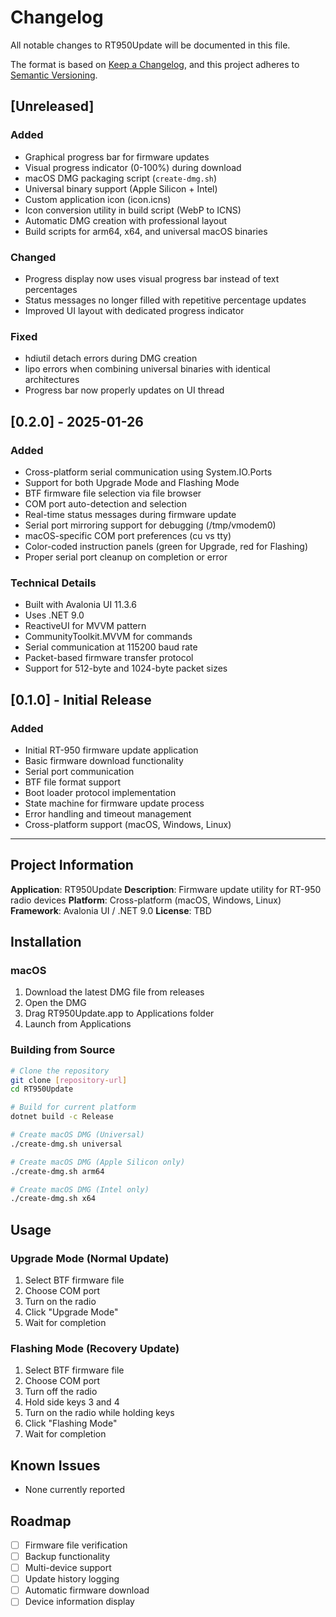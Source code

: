 # Changelog

All notable changes to RT950Update will be documented in this file.

The format is based on [Keep a Changelog](https://keepachangelog.com/en/1.0.0/),
and this project adheres to [Semantic Versioning](https://semver.org/spec/v2.0.0.html).

## [Unreleased]

### Added
- Graphical progress bar for firmware updates
- Visual progress indicator (0-100%) during download
- macOS DMG packaging script (`create-dmg.sh`)
- Universal binary support (Apple Silicon + Intel)
- Custom application icon (icon.icns)
- Icon conversion utility in build script (WebP to ICNS)
- Automatic DMG creation with professional layout
- Build scripts for arm64, x64, and universal macOS binaries

### Changed
- Progress display now uses visual progress bar instead of text percentages
- Status messages no longer filled with repetitive percentage updates
- Improved UI layout with dedicated progress indicator

### Fixed
- hdiutil detach errors during DMG creation
- lipo errors when combining universal binaries with identical architectures
- Progress bar now properly updates on UI thread

## [0.2.0] - 2025-01-26

### Added
- Cross-platform serial communication using System.IO.Ports
- Support for both Upgrade Mode and Flashing Mode
- BTF firmware file selection via file browser
- COM port auto-detection and selection
- Real-time status messages during firmware update
- Serial port mirroring support for debugging (/tmp/vmodem0)
- macOS-specific COM port preferences (cu vs tty)
- Color-coded instruction panels (green for Upgrade, red for Flashing)
- Proper serial port cleanup on completion or error

### Technical Details
- Built with Avalonia UI 11.3.6
- Uses .NET 9.0
- ReactiveUI for MVVM pattern
- CommunityToolkit.MVVM for commands
- Serial communication at 115200 baud rate
- Packet-based firmware transfer protocol
- Support for 512-byte and 1024-byte packet sizes

## [0.1.0] - Initial Release

### Added
- Initial RT-950 firmware update application
- Basic firmware download functionality
- Serial port communication
- BTF file format support
- Boot loader protocol implementation
- State machine for firmware update process
- Error handling and timeout management
- Cross-platform support (macOS, Windows, Linux)

---

## Project Information

**Application**: RT950Update
**Description**: Firmware update utility for RT-950 radio devices
**Platform**: Cross-platform (macOS, Windows, Linux)
**Framework**: Avalonia UI / .NET 9.0
**License**: TBD

## Installation

### macOS
1. Download the latest DMG file from releases
2. Open the DMG
3. Drag RT950Update.app to Applications folder
4. Launch from Applications

### Building from Source
```bash
# Clone the repository
git clone [repository-url]
cd RT950Update

# Build for current platform
dotnet build -c Release

# Create macOS DMG (Universal)
./create-dmg.sh universal

# Create macOS DMG (Apple Silicon only)
./create-dmg.sh arm64

# Create macOS DMG (Intel only)
./create-dmg.sh x64
```

## Usage

### Upgrade Mode (Normal Update)
1. Select BTF firmware file
2. Choose COM port
3. Turn on the radio
4. Click "Upgrade Mode"
5. Wait for completion

### Flashing Mode (Recovery Update)
1. Select BTF firmware file
2. Choose COM port
3. Turn off the radio
4. Hold side keys 3 and 4
5. Turn on the radio while holding keys
6. Click "Flashing Mode"
7. Wait for completion

## Known Issues
- None currently reported

## Roadmap
- [ ] Firmware file verification
- [ ] Backup functionality
- [ ] Multi-device support
- [ ] Update history logging
- [ ] Automatic firmware download
- [ ] Device information display
